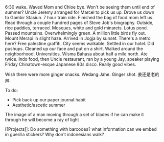 6:30 wake. Waved Mom and Chloe bye. Won't be seeing them until end of summer? Uncle Jeremy arranged for Marcel to pick us up. Drove us down to Gambir Stasiun. 7 hour train ride. Finished the bag of food mom left us. Read through a couple hundred pages of Steve Job's biography. Outside, rice paddies, terraced. Mosques, white and gold minarets. Lotus pond. Passed mountains. Overwhelmingly green. A million little birds fly out. Mount Merapi in slight haze. Arrived in Jogja by sunset. There's a metro here? Free palestine graffiti. City seems walkable. Settled in our hotel. Did pushups. Cleaned up our face and put on a shirt. Walked around the neighborhood. Universities. Wisma Bahasa about half a mile north. Ate twice. Indo food, then Uncle restaurant, ran by a young Jay, speaker playing Friday Chinatown-esque Japanese 80s disco. Really good vibes.

Wish there were more ginger snacks.
Wedang Jahe. Ginger shot.
姜还是老的辣.

To do:
- Pick back up our paper journal habit
- Aesthetic/ascetic summer

The image of a man moving through a set of blades
if he can make it through he will become a ray of light

[[Projects]]: Do something with barcodes? what information can we embed in guerilla stickers?
Why don't indonesians walk?
